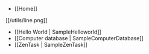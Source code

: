 - [[Home]]

[[/utils/line.png]]

- [[Hello World | SampleHelloworld]]
- [[Computer database | SampleComputerDatabase]]
- [[ZenTask | SampleZenTask]]